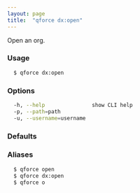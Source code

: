 ```yaml
---
layout: page
title:  "qforce dx:open"
---
```


Open an org.

### Usage

```bash
  $ qforce dx:open
```

### Options

```bash
  -h, --help               show CLI help
  -p, --path=path
  -u, --username=username
```

### Defaults


### Aliases

```bash
  $ qforce open
  $ qforce dx:open
  $ qforce o
```
